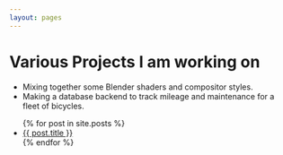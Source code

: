 ```yaml
---
layout: pages
---
```


# Various Projects I am working on

- Mixing together some Blender shaders and compositor styles.
- Making a database backend to track mileage and maintenance for a fleet of bicycles.

<ul>
  {% for post in site.posts %}
    <li>
      <a href="{{ post.url }}">{{ post.title }}</a>
    </li>
  {% endfor %}
</ul>
